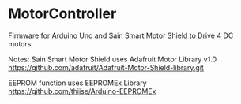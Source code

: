 # MotorController
Firmware for Arduino Uno and Sain Smart Motor Shield to Drive 4 DC motors.

Notes:
Sain Smart Motor Shield uses Adafruit Motor Library v1.0 
https://github.com/adafruit/Adafruit-Motor-Shield-library.git

EEPROM function uses EEPROMEx Library
https://github.com/thijse/Arduino-EEPROMEx